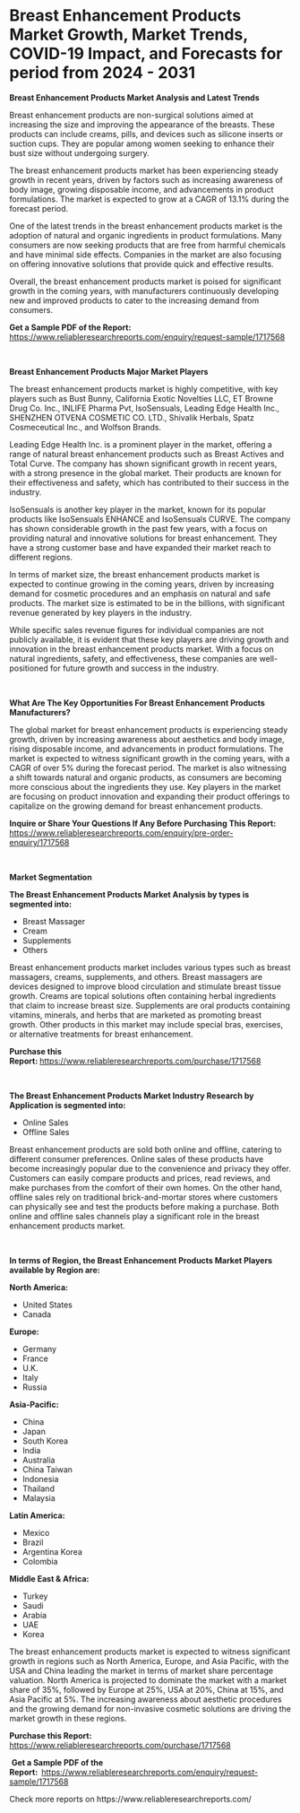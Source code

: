 <p><h1>Breast Enhancement Products Market Growth, Market Trends, COVID-19 Impact, and Forecasts for period from 2024 - 2031</h1></p><p><strong>Breast Enhancement Products Market Analysis and Latest Trends</strong></p>
<p><p>Breast enhancement products are non-surgical solutions aimed at increasing the size and improving the appearance of the breasts. These products can include creams, pills, and devices such as silicone inserts or suction cups. They are popular among women seeking to enhance their bust size without undergoing surgery.</p><p>The breast enhancement products market has been experiencing steady growth in recent years, driven by factors such as increasing awareness of body image, growing disposable income, and advancements in product formulations. The market is expected to grow at a CAGR of 13.1% during the forecast period. </p><p>One of the latest trends in the breast enhancement products market is the adoption of natural and organic ingredients in product formulations. Many consumers are now seeking products that are free from harmful chemicals and have minimal side effects. Companies in the market are also focusing on offering innovative solutions that provide quick and effective results.</p><p>Overall, the breast enhancement products market is poised for significant growth in the coming years, with manufacturers continuously developing new and improved products to cater to the increasing demand from consumers.</p></p>
<p><strong>Get a Sample PDF of the Report:&nbsp;</strong> <a href="https://www.reliableresearchreports.com/enquiry/request-sample/1717568">https://www.reliableresearchreports.com/enquiry/request-sample/1717568</a></p>
<p>&nbsp;</p>
<p><strong>Breast Enhancement Products Major Market Players</strong></p>
<p><p>The breast enhancement products market is highly competitive, with key players such as Bust Bunny, California Exotic Novelties LLC, ET Browne Drug Co. Inc., INLIFE Pharma Pvt, IsoSensuals, Leading Edge Health Inc., SHENZHEN OTVENA COSMETIC CO. LTD., Shivalik Herbals, Spatz Cosmeceutical Inc., and Wolfson Brands. </p><p>Leading Edge Health Inc. is a prominent player in the market, offering a range of natural breast enhancement products such as Breast Actives and Total Curve. The company has shown significant growth in recent years, with a strong presence in the global market. Their products are known for their effectiveness and safety, which has contributed to their success in the industry.</p><p>IsoSensuals is another key player in the market, known for its popular products like IsoSensuals ENHANCE and IsoSensuals CURVE. The company has shown considerable growth in the past few years, with a focus on providing natural and innovative solutions for breast enhancement. They have a strong customer base and have expanded their market reach to different regions.</p><p>In terms of market size, the breast enhancement products market is expected to continue growing in the coming years, driven by increasing demand for cosmetic procedures and an emphasis on natural and safe products. The market size is estimated to be in the billions, with significant revenue generated by key players in the industry.</p><p>While specific sales revenue figures for individual companies are not publicly available, it is evident that these key players are driving growth and innovation in the breast enhancement products market. With a focus on natural ingredients, safety, and effectiveness, these companies are well-positioned for future growth and success in the industry.</p></p>
<p>&nbsp;</p>
<p><strong>What Are The Key Opportunities For Breast Enhancement Products Manufacturers?</strong></p>
<p><p>The global market for breast enhancement products is experiencing steady growth, driven by increasing awareness about aesthetics and body image, rising disposable income, and advancements in product formulations. The market is expected to witness significant growth in the coming years, with a CAGR of over 5% during the forecast period. The market is also witnessing a shift towards natural and organic products, as consumers are becoming more conscious about the ingredients they use. Key players in the market are focusing on product innovation and expanding their product offerings to capitalize on the growing demand for breast enhancement products.</p></p>
<p><strong>Inquire or Share Your Questions If Any Before Purchasing This Report:</strong> <a href="https://www.reliableresearchreports.com/enquiry/pre-order-enquiry/1717568">https://www.reliableresearchreports.com/enquiry/pre-order-enquiry/1717568</a></p>
<p>&nbsp;</p>
<p><strong>Market Segmentation</strong></p>
<p><strong>The Breast Enhancement Products Market Analysis by types is segmented into:</strong></p>
<p><ul><li>Breast Massager</li><li>Cream</li><li>Supplements</li><li>Others</li></ul></p>
<p><p>Breast enhancement products market includes various types such as breast massagers, creams, supplements, and others. Breast massagers are devices designed to improve blood circulation and stimulate breast tissue growth. Creams are topical solutions often containing herbal ingredients that claim to increase breast size. Supplements are oral products containing vitamins, minerals, and herbs that are marketed as promoting breast growth. Other products in this market may include special bras, exercises, or alternative treatments for breast enhancement.</p></p>
<p><strong>Purchase this Report:&nbsp;</strong><a href="https://www.reliableresearchreports.com/purchase/1717568">https://www.reliableresearchreports.com/purchase/1717568</a></p>
<p>&nbsp;</p>
<p><strong>The Breast Enhancement Products Market Industry Research by Application is segmented into:</strong></p>
<p><ul><li>Online Sales</li><li>Offline Sales</li></ul></p>
<p><p>Breast enhancement products are sold both online and offline, catering to different consumer preferences. Online sales of these products have become increasingly popular due to the convenience and privacy they offer. Customers can easily compare products and prices, read reviews, and make purchases from the comfort of their own homes. On the other hand, offline sales rely on traditional brick-and-mortar stores where customers can physically see and test the products before making a purchase. Both online and offline sales channels play a significant role in the breast enhancement products market.</p></p>
<p>&nbsp;</p>
<p><strong>In terms of Region, the Breast Enhancement Products Market Players available by Region are:</strong></p>
<p>
    <p> <strong> North America: </strong>
        <ul>
            <li>United States</li>
            <li>Canada</li>
        </ul>
        </p> 
    <p> <strong> Europe: </strong>
        <ul>
            <li>Germany</li>
            <li>France</li>
            <li>U.K.</li>
            <li>Italy</li>
            <li>Russia</li>
        </ul>
        </p> 
    <p> <strong> Asia-Pacific: </strong>
        <ul>
            <li>China</li>
            <li>Japan</li>
            <li>South Korea</li>
            <li>India</li>
            <li>Australia</li>
            <li>China Taiwan</li>
            <li>Indonesia</li>
            <li>Thailand</li>
            <li>Malaysia</li>
        </ul>
        </p> 
    <p> <strong> Latin America: </strong>
        <ul>
            <li>Mexico</li>
            <li>Brazil</li>
            <li>Argentina Korea</li>
            <li>Colombia</li>
        </ul>
        </p> 
    <p> <strong> Middle East & Africa: </strong>
        <ul>
            <li>Turkey</li>
            <li>Saudi</li>
            <li>Arabia</li>
            <li>UAE</li>
            <li>Korea</li>
        </ul>
    </p>
    </p>
<p><p>The breast enhancement products market is expected to witness significant growth in regions such as North America, Europe, and Asia Pacific, with the USA and China leading the market in terms of market share percentage valuation. North America is projected to dominate the market with a market share of 35%, followed by Europe at 25%, USA at 20%, China at 15%, and Asia Pacific at 5%. The increasing awareness about aesthetic procedures and the growing demand for non-invasive cosmetic solutions are driving the market growth in these regions.</p></p>
<p><strong>Purchase this Report: </strong><a href="https://www.reliableresearchreports.com/purchase/1717568">https://www.reliableresearchreports.com/purchase/1717568</a></p>
<p>&nbsp;<strong>Get a Sample PDF of the Report:&nbsp;&nbsp;</strong><a href="https://www.reliableresearchreports.com/enquiry/request-sample/1717568">https://www.reliableresearchreports.com/enquiry/request-sample/1717568</a></p>
<p><strong></strong></p>
<p>Check more reports on https://www.reliableresearchreports.com/</p>